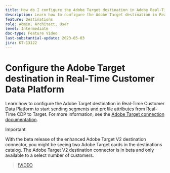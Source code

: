 ```yaml
---
title: How do I configure the Adobe Target destination in Adobe Real-Time CDP?
description: Learn how to configure the Adobe Target destination in Real-Time Customer Data Platform to start sending segments and profile attributes from Real-Time CDP to Target.
feature: Destinations
role: Admin, Architect, User
level: Intermediate
doc-type: Feature Video
last-substantial-update: 2023-05-03
jira: KT-13122
---
```

# Configure the Adobe Target destination in Real-Time Customer Data Platform

Learn how to configure the Adobe Target destination in Real-Time Customer Data Platform to start sending segments and profile attributes from Real-Time CDP to Target. For more information, see the [Adobe Target connection documentation](https://experienceleague.adobe.com/docs/experience-platform/destinations/catalog/personalization/adobe-target-connection.html).

>[!IMPORTANT]
>
>With the beta release of the enhanced Adobe Target V2 destination connector, you might be seeing two Adobe Target cards in the destinations catalog. The Adobe Target V2 destination connector is in beta and only available to a select number of customers. 

>[!VIDEO](https://video.tv.adobe.com/v/3418799/?learn=on)
